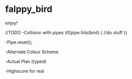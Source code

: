 # falppy_bird
enjoy!

//TODO
-Collision with pipes (if(pipe.hits(bird) { //do stuff })

-Pipe.reset();

-Alternate Colour Scheme

-Actual Plan (typed)

-Highscore for real

